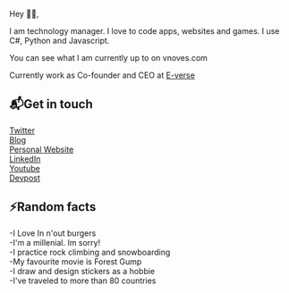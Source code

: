 Hey 👋🏻,

I am technology manager. I love to code apps, websites and games. I use C#, Python and Javascript.

You can see what I am currently up to on vnoves.com

Currently work as Co-founder and CEO at [E-verse](https://www.e-verse.co/)


📬**Get in touch**
----------------------------------------------------------------
[Twitter](https://twitter.com/valenoves)<br/>
[Blog](https://vnoves.com/Blog.html)<br/>
[Personal Website](https://vnoves.com/)<br/>
[LinkedIn](https://www.linkedin.com/in/novesvalentin/)<br/>
[Youtube](https://www.youtube.com/c/ValentinNoves/videos?view_as=subscriber)<br/>
[Devpost](https://devpost.com/novesvalentin?ref_content=user-portfolio&ref_feature=portfolio&ref_medium=global-nav)<br/>

⚡**Random facts**
----------------------------------------------------------------
-I Love In n'out burgers<br/>
-I'm a millenial. Im sorry!<br/>
-I practice rock climbing and snowboarding<br/>
-My favourite movie is Forest Gump<br/>
-I draw and design stickers as a hobbie<br/>
-I've traveled to more than 80 countries<br/>

<!--
**vnoves/vnoves** is a ✨ _special_ ✨ repository because its `README.md` (this file) appears on your GitHub profile.

Here are some ideas to get you started:

- 🔭 I’m currently working on ...
- 🌱 I’m currently learning ...
- 👯 I’m looking to collaborate on ...
- 🤔 I’m looking for help with ...
- 💬 Ask me about ...
- 📫 How to reach me: ...
- 😄 Pronouns: ...
- ⚡ Fun fact: ...
-->

